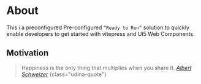 # About
This i a preconfigured Pre-configured ``“Ready to Run”`` solution to quickly enable developers to get started with vitepress and UI5 Web Components.

## Motivation

>Happiness is the only thing that multiplies when you share it.
><cite>[Albert Schweizer](https://en.wikiquote.org/wiki/Albert_Schweitzer)</cite>
{class="udina-quote"}